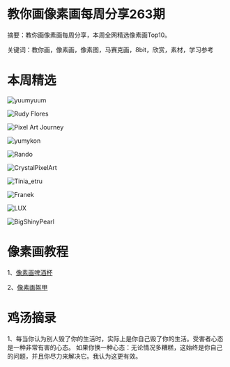 # 教你画像素画每周分享263期


  摘要：教你画像素画每周分享，本周全网精选像素画Top10。

  关键词：教你画，像素画，像素图，马赛克画，8bit，欣赏，素材，学习参考

# 本周精选

![yuumyuum](https://pbs.twimg.com/media/GAKAOiobAAAafjV?format=png&name=360x360)

![Rudy Flores](https://pbs.twimg.com/media/F29X_uGXEAEoTzo?format=png&name=medium)

![Pixel Art Journey](https://pbs.twimg.com/media/F0vk7yCWwAAMXMQ?format=png&name=small)

![yumykon](https://pbs.twimg.com/media/GAR4jQ5XQAAlYPr?format=png&name=medium)

![Rando](https://pbs.twimg.com/media/GARWPOWaMAAS_vz?format=png&name=medium)

![CrystalPixelArt](https://pbs.twimg.com/media/GARhfCKWIAAuisc?format=jpg&name=medium)

![Tinia_etru](https://pbs.twimg.com/media/GAMfnqpa8AAbbDi?format=png&name=medium)

![Franek](https://pbs.twimg.com/media/GANHHvNXQAAAqjx?format=png&name=medium)

![LUX](https://pbs.twimg.com/media/GASY-q1WsAEB0T9?format=png&name=900x900)

![BigShinyPearl](https://pbs.twimg.com/media/GAQgBuYbMAASs6U?format=jpg&name=medium)


# 像素画教程

1、[像素画啤酒杯](https://mp.weixin.qq.com/s/QOiO_9AosVKanPGsCawyKA)

2、[像素画盔甲](https://mp.weixin.qq.com/s/f3AOdzVNrxvysTLw6QZ0Xg)

# 鸡汤摘录

1、每当你认为别人毁了你的生活时，实际上是你自己毁了你的生活。受害者心态是一种非常有害的心态。
如果你换一种心态：无论情况多糟糕，这始终是你自己的问题，并且你尽力来解决它。我认为这更有效。